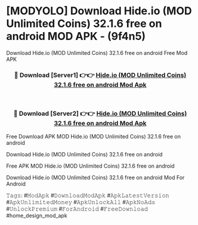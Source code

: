 # [MODYOLO] Download Hide.io (MOD Unlimited Coins) 32.1.6 free on android MOD APK - (9f4n5)
Download Hide.io (MOD Unlimited Coins) 32.1.6 free on android Free Mod APK

<div align="center">
<h3>🔴 Download [Server1] 👉👉 <a href="https://apk-comot.site?title=Hide.io_(MOD_Unlimited_Coins)_32.1.6_free_on_android">Hide.io (MOD Unlimited Coins) 32.1.6 free on android Mod Apk</a></h3><br>

<h3>🔴 Download [Server2] 👉👉 <a href="https://apk-comot.site?title=Hide.io_(MOD_Unlimited_Coins)_32.1.6_free_on_android">Hide.io (MOD Unlimited Coins) 32.1.6 free on android Mod Apk</a></h3>
</div>


Free Download APK MOD Hide.io (MOD Unlimited Coins) 32.1.6 free on android

Download Hide.io (MOD Unlimited Coins) 32.1.6 free on android 

Free APK MOD Hide.io (MOD Unlimited Coins) 32.1.6 free on android 

Download Hide.io (MOD Unlimited Coins) 32.1.6 free on android Mod For Android

𝚃𝚊𝚐𝚜: #𝙼𝚘𝚍𝙰𝚙𝚔 #𝙳𝚘𝚠𝚗𝚕𝚘𝚊𝚍𝙼𝚘𝚍𝙰𝚙𝚔 #𝙰𝚙𝚔𝙻𝚊𝚝𝚎𝚜𝚝𝚅𝚎𝚛𝚜𝚒𝚘𝚗 #𝙰𝚙𝚔𝚄𝚗𝚕𝚒𝚖𝚒𝚝𝚎𝚍𝙼𝚘𝚗𝚎𝚢 #𝙰𝚙𝚔𝚄𝚗𝚕𝚘𝚌𝚔𝙰𝚕𝚕 #𝙰𝚙𝚔𝙽𝚘𝙰𝚍𝚜 #𝚄𝚗𝚕𝚘𝚌𝚔𝙿𝚛𝚎𝚖𝚒𝚞𝚖 #𝙵𝚘𝚛𝙰𝚗𝚍𝚛𝚘𝚒𝚍 #𝙵𝚛𝚎𝚎𝙳𝚘𝚠𝚗𝚕𝚘𝚊𝚍 #home_design_mod_apk
